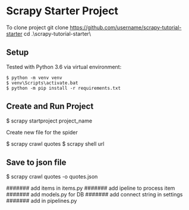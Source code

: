 ﻿# Scrapy Starter Project
To clone project 
git clone https://github.com/username/scrapy-tutorial-starter
cd .\scrapy-tutorial-starter\

## Setup
Tested with Python 3.6 via virtual environment:
```shell
$ python -m venv venv
$ venv\Scripts\activate.bat
$ python -m pip install -r requirements.txt
```
## Create and Run Project
$ scrapy startproject project_name

Create new file for the spider

$ scrapy crawl quotes
$ scrapy shell url

## Save to json file 
$ scrapy crawl quotes -o quotes.json

####### add items in items.py
####### add ipeline to process item
####### add models.py for DB
####### add connect string in settings
####### add in pipelines.py
